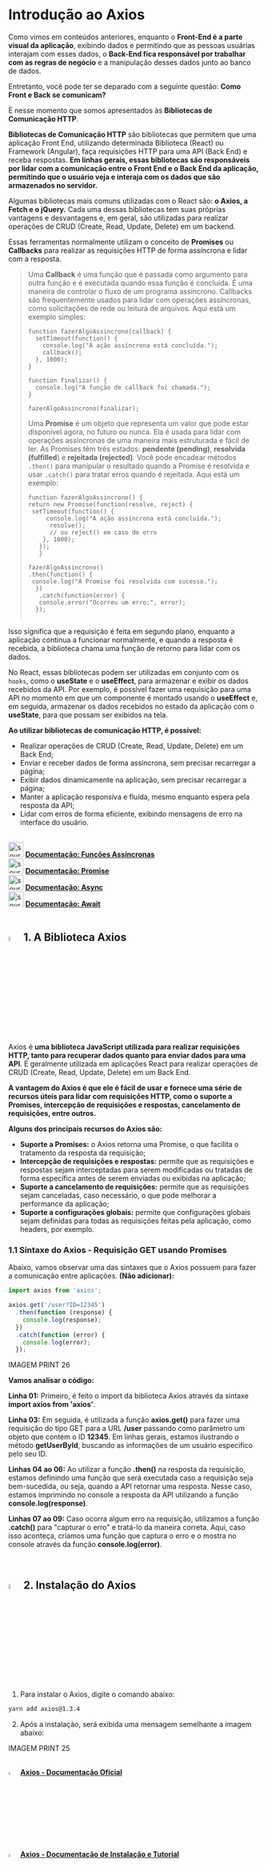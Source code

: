 <h1>Introdução ao Axios</h1>

Como vimos em conteúdos anteriores, enquanto o **Front-End é a parte visual da aplicação**, exibindo dados e permitindo que as pessoas usuárias interajam com esses dados, o **Back-End fica responsável por trabalhar com as regras de negócio** e a manipulação desses dados junto ao banco de dados.

Entretanto, você pode ter se deparado com a seguinte questão: **Como Front e Back se comunicam?**

É nesse momento que somos apresentados às **Bibliotecas de Comunicação HTTP**.

**Bibliotecas de Comunicação HTTP** são bibliotecas que permitem que uma aplicação Front End, utilizando determinada Biblioteca (React) ou Framework (Angular), faça requisições HTTP para uma API (Back End) e receba respostas. **Em linhas gerais, essas bibliotecas são responsáveis por lidar com a comunicação entre o Front End e o Back End da aplicação, permitindo que o usuário veja e interaja com os dados que são armazenados no servidor.**

Algumas bibliotecas mais comuns utilizadas com o React são: **o Axios, a Fetch e o jQuery.** Cada uma dessas bibliotecas tem suas próprias vantagens e desvantagens e, em geral, são utilizadas para realizar operações de CRUD (Create, Read, Update, Delete) em um backend.

Essas ferramentas normalmente utilizam o conceito de **Promises** ou **Callbacks** para realizar as requisições HTTP de forma assíncrona e lidar com a resposta. 

> Uma **Callback** é uma função que é passada como argumento para outra função e é executada quando essa função é concluída. É uma maneira de controlar o fluxo de um programa assíncrono. Callbacks são frequentemente usados para lidar com operações assíncronas, como solicitações de rede ou leitura de arquivos. Aqui está um exemplo simples: 
>
> ```react
> function fazerAlgoAssincrono(callback) {
>   setTimeout(function() {
>     console.log("A ação assíncrona está concluída.");
>     callback();
>   }, 1000);
> }
> 
> function finalizar() {
>   console.log("A função de callback foi chamada.");
> }
> 
> fazerAlgoAssincrono(finalizar);
> 
> ```
>
> Uma **Promise** é um objeto que representa um valor que pode estar disponível agora, no futuro ou nunca. Ela é usada para lidar com operações assíncronas de uma maneira mais estruturada e fácil de ler. As Promises têm três estados: **pendente (pending)**, **resolvida (fulfilled**) e **rejeitada (rejected)**. Você pode encadear métodos `.then()` para manipular o resultado quando a Promise é resolvida e usar `.catch()` para tratar erros quando é rejeitada. Aqui está um exemplo:
>
> ```react
>function fazerAlgoAssincrono() {
> return new Promise(function(resolve, reject) {
>  setTimeout(function() {
>      console.log("A ação assíncrona está concluída.");
>       resolve();
>       // ou reject() em caso de erro
>     }, 1000);
>    });
>    }
>   
> fazerAlgoAssincrono()
> .then(function() {
>  console.log("A Promise foi resolvida com sucesso.");
>   })
>    .catch(function(error) {
>    console.error("Ocorreu um erro:", error);
>   });
>    
>   ```
> 
> 

Isso significa que a requisição é feita em segundo plano, enquanto a aplicação continua a funcionar normalmente, e quando a resposta é recebida, a biblioteca chama uma função de retorno para lidar com os dados.

No React, essas bibliotecas podem ser utilizadas em conjunto com os `hooks`, como o **useState** e o **useEffect**, para armazenar e exibir os dados recebidos da API. Por exemplo, é possível fazer uma requisição para uma API no momento em que um componente é montado usando o **useEffect** e, em seguida, armazenar os dados recebidos no estado da aplicação com o **useState**, para que possam ser exibidos na tela.

**Ao utilizar bibliotecas de comunicação HTTP, é possível:**

- Realizar operações de CRUD (Create, Read, Update, Delete) em um Back End;
- Enviar e receber dados de forma assíncrona, sem precisar recarregar a página;
- Exibir dados dinamicamente na aplicação, sem precisar recarregar a página;
- Manter a aplicação responsiva e fluída, mesmo enquanto espera pela resposta da API;
- Lidar com erros de forma eficiente, exibindo mensagens de erro na interface do usuário.

<br>

<div align="left"><img src="https://i.imgur.com/r9lrbPG.png" title="source: imgur.com" width="30px"/> <a href="https://developer.mozilla.org/pt-BR/docs/Web/JavaScript/Reference/Statements/async_function" target="_blank"><b>Documentação: Funções Assíncronas</b></a></div>

<div align="left"><img src="https://i.imgur.com/r9lrbPG.png" title="source: imgur.com" width="30px"/> <a href="https://developer.mozilla.org/pt-BR/docs/Web/JavaScript/Reference/Global_Objects/Promise" target="_blank"><b>Documentação: Promise</b></a></div>

<div align="left"><img src="https://i.imgur.com/r9lrbPG.png" title="source: imgur.com" width="30px"/> <a href="https://developer.mozilla.org/pt-BR/docs/Web/JavaScript/Reference/Global_Objects/AsyncFunction" target="_blank"><b>Documentação: Async</b></a></div>

<div align="left"><img src="https://i.imgur.com/r9lrbPG.png" title="source: imgur.com" width="30px"/> <a href="https://developer.mozilla.org/pt-BR/docs/Web/JavaScript/Reference/Operators/await" target="_blank"><b>Documentação: Await</b></a></div>

<br>

<h2><img src="https://i.imgur.com/A94hGdN.png" title="source: imgur.com" width="5%"/> 1. A Biblioteca Axios</h2>

Axios é **uma biblioteca JavaScript utilizada para realizar requisições HTTP, tanto para recuperar dados quanto para enviar dados para uma API**. É geralmente utilizada em aplicações React para realizar operações de CRUD (Create, Read, Update, Delete) em um Back End.

**A vantagem do Axios é que ele é fácil de usar e fornece uma série de recursos úteis para lidar com requisições HTTP, como o suporte a Promises, intercepção de requisições e respostas, cancelamento de requisições, entre outros.**

**Alguns dos principais recursos do Axios são:**

- **Suporte a Promises:** o Axios retorna uma Promise, o que facilita o tratamento da resposta da requisição;
- **Intercepção de requisições e respostas:** permite que as requisições e respostas sejam interceptadas para serem modificadas ou tratadas de forma específica antes de serem enviadas ou exibidas na aplicação;
- **Suporte a cancelamento de requisições:** permite que as requisições sejam canceladas, caso necessário, o que pode melhorar a performance da aplicação;
- **Suporte a configurações globais:** permite que configurações globais sejam definidas para todas as requisições feitas pela aplicação, como headers, por exemplo.

<h3>1.1 Sintaxe do Axios - Requisição GET usando Promises</h3>

Abaixo, vamos observar uma das sintaxes que o Axios possuem para fazer a comunicação entre aplicações. **(Não adicionar):**

```typescript
import axios from 'axios';

axios.get('/user?ID=12345')
  .then(function (response) {
    console.log(response);
  })
  .catch(function (error) {
    console.log(error);
  });
```

IMAGEM PRINT 26

**Vamos analisar o código:**

**Linha 01:** Primeiro, é feito o import da biblioteca Axios através da sintaxe **import axios from 'axios'**. 

**Linha 03:** Em seguida, é utilizada a função **axios.get()** para fazer uma requisição do tipo GET para a URL **/user** passando como parâmetro um objeto que contém o ID **12345**. Em linhas gerais, estamos ilustrando o método **getUserById**, buscando as informações de um usuário especifico pelo seu ID.

**Linhas 04 ao 06:** Ao utilizar a função **.then()** na resposta da requisição, estamos definindo uma função que será executada caso a requisição seja bem-sucedida, ou seja, quando a API retornar uma resposta. Nesse caso, estamos imprimindo no console a resposta da API utilizando a função **console.log(response)**.

**Linhas 07 ao 09:** Caso ocorra algum erro na requisição, utilizamos a função **.catch()** para "capturar o erro" e tratá-lo da maneira correta. Aqui, caso isso aconteça, criamos uma função que captura o erro e o mostra no console através da função **console.log(error)**.

<br />

<h2><img src="https://i.imgur.com/A94hGdN.png" title="source: imgur.com" width="5%"/> 2. Instalação do Axios</h2>

1. Para instalar o Axios, digite o comando abaixo:

```bash
yarn add axios@1.3.4
```

2. Após a instalação, será exibida uma mensagem semelhante a imagem abaixo:

IMAGEM PRINT 25

<br />

<div align="left"><img src="https://i.imgur.com/A94hGdN.png" title="source: imgur.com" width="4%"/> <a href="https://axios-http.com/" target="_blank"><b>Axios - Documentação Oficial</b></a></div>

<div align="left"><img src="https://i.imgur.com/A94hGdN.png" title="source: imgur.com" width="4%"/> <a href="https://www.npmjs.com/package/axios" target="_blank"><b>Axios - Documentação de Instalação e Tutorial</b></a></div>

<br /><br />

<div align="left"><a href="README.md"><img src="https://i.imgur.com/XMgF3gl.png" title="source: imgur.com" width="3%"/>Voltar</a></div>
